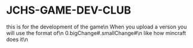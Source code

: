 # JCHS-GAME-DEV-CLUB
this is for the development of the game\n
When you upload a verson you will use the format of\n
0.bigChange#.smallChange#\n
like how mincraft does it\n

